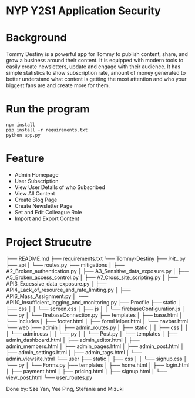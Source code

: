 # NYP Y2S1 Application Security

# Background 
Tommy Destiny is a powerful app for Tommy to publish content, share, and grow a business around their content. It is equipped with modern tools to easily create newsletters, update and engage with their audience. It has simple statistics to show subscription rate, amount of money generated to better understand what content is getting the most attention and who your biggest fans are and create more for them. 



# Run the program
    npm install
    pip install -r requirements.txt
    python app.py


# Feature 
- Admin Homepage
- User Subscription
- View User Details of who Subscribed
- View All Content
- Create Blog Page
- Create Newsletter Page
- Set and Edit Colleague Role
- Import and Export Content

# Project Strucutre
├── README.md
├── requirements.txt
└── Tommy-Destiny
   ├── _init__.py
   ├── api
   │  └── routes.py
   ├── mitigations
   │  ├── A2_Broken_authentication.py
   │  ├── A3_Sensitive_data_exposure.py
   │  ├── A5_Broken_access_control.py
   │  ├── A7_Cross_site_scripting.py
   │  ├── API3_Excessive_data_exposure.py
   │  ├── API4_Lack_of_resource_and_rate_limiting.py
   │  ├── API6_Mass_Assignment.py
   │  └── API10_Insufficient_logging_and_monitoring.py
   ├── Procfile
   ├── static
   │  ├── css
   │  │  └── screen.css
   │  ├── js
   │  │  └── firebaseConfiguration.js
   │  └── py
   │     └── firebaseConnection.py
   ├── templates
   │  ├── base.html
   │  └── includes
   │     ├── footer.html
   │     ├── formHelper.html
   │     └── navbar.html
   └── web
      ├── admin
      │  ├── admin_routes.py
      │  ├── static
      │  │  ├── css
      │  │  │  └── admin.css
      │  │  └── py
      │  │     └── Post.py
      │  └── templates
      │     ├── admin_dashboard.html
      │     ├── admin_editor.html
      │     ├── admin_members.html
      │     ├── admin_pages.html
      │     ├── admin_post.html
      │     ├── admin_settings.html
      │     ├── admin_tags.html
      │     └── admin_viewsite.html
      └── user
         ├── static
         │  ├── css
         │  │  └── signup.css
         │  └── py
         │     └── Forms.py
         ├── templates
         │  ├── home.html
         │  ├── login.html
         │  ├── payment.html
         │  ├── pricing.html
         │  ├── signup.html
         │  └── view_post.html
         └── user_routes.py


Done by: Sze Yan, Yee Ping, Stefanie and Mizuki